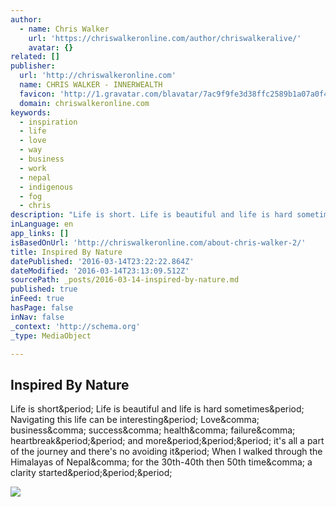 ```yaml
---
author:
  - name: Chris Walker
    url: 'https://chriswalkeronline.com/author/chriswalkeralive/'
    avatar: {}
related: []
publisher:
  url: 'http://chriswalkeronline.com'
  name: CHRIS WALKER - INNERWEALTH
  favicon: 'http://1.gravatar.com/blavatar/7ac9f9fe3d38ffc2589b1a07a0f411c2?s=16'
  domain: chriswalkeronline.com
keywords:
  - inspiration
  - life
  - love
  - way
  - business
  - work
  - nepal
  - indigenous
  - fog
  - chris
description: "Life is short. Life is beautiful and life is hard sometimes. Navigating this life can be interesting. Love, business, success, health, failure, heartbreak.. and more... it's all a part of the journey and there's no avoiding it. When I walked through the Himalayas of Nepal, for the 30th-40th then 50th time, a clarity started..."
inLanguage: en
app_links: []
isBasedOnUrl: 'http://chriswalkeronline.com/about-chris-walker-2/'
title: Inspired By Nature
datePublished: '2016-03-14T23:22:22.864Z'
dateModified: '2016-03-14T23:13:09.512Z'
sourcePath: _posts/2016-03-14-inspired-by-nature.md
published: true
inFeed: true
hasPage: false
inNav: false
_context: 'http://schema.org'
_type: MediaObject

---
```

<article style=""><h1>Inspired By Nature</h1><p>Life is short&amp;period; Life is beautiful and life is hard sometimes&amp;period; Navigating this life can be interesting&amp;period; Love&amp;comma; business&amp;comma; success&amp;comma; health&amp;comma; failure&amp;comma; heartbreak&amp;period;&amp;period; and more&amp;period;&amp;period;&amp;period; it's all a part of the journey and there's no avoiding it&amp;period; When I walked through the Himalayas of Nepal&amp;comma; for the 30th-40th then 50th time&amp;comma; a clarity started&amp;period;&amp;period;&amp;period;</p><img src="https://chriswalkeralive.files.wordpress.com/2015/09/chris-nepal-squat.jpg" /></article>